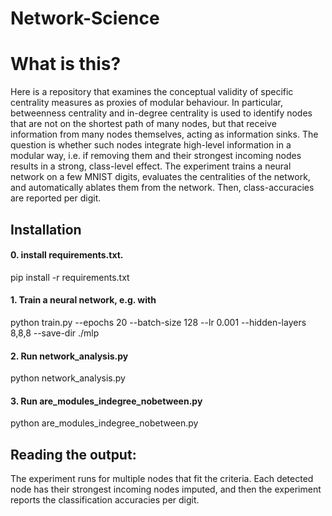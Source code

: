# Network-Science

# What is this? 
Here is a repository that examines the conceptual validity of specific centrality measures as proxies of modular behaviour. In particular, betweenness centrality and in-degree centrality is used to identify nodes that are not on the shortest path of many nodes, but that receive information from many nodes themselves, acting as information sinks. The question is whether such nodes integrate high-level information in a modular way, i.e. if removing them and their strongest incoming nodes results in a strong, class-level effect. 
The experiment trains a neural network on a few MNIST digits, evaluates the centralities of the network, and automatically ablates them from the network. Then, class-accuracies are reported per digit. 

## Installation
#### 0. install requirements.txt.
pip install -r requirements.txt

#### 1. Train a neural network, e.g. with 
python train.py --epochs 20 --batch-size 128 --lr 0.001 --hidden-layers 8,8,8 --save-dir ./mlp

#### 2. Run network_analysis.py
python network_analysis.py

#### 3. Run are_modules_indegree_nobetween.py
python are_modules_indegree_nobetween.py

## Reading the output: 
The experiment runs for multiple nodes that fit the criteria. Each detected node has their strongest incoming nodes imputed, and then the experiment reports the classification accuracies per digit. 

